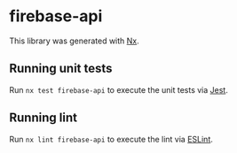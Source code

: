 # firebase-api

This library was generated with [Nx](https://nx.dev).

## Running unit tests

Run `nx test firebase-api` to execute the unit tests via [Jest](https://jestjs.io).

## Running lint

Run `nx lint firebase-api` to execute the lint via [ESLint](https://eslint.org/).
